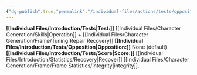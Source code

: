 ```yaml
---
{"dg-publish":true,"permalink":"/individual-files/actions/tests/opposition-tests/repair/"}
---
```


**[[Individual Files/Introduction/Tests\|Test:]]** [[Individual Files/Character Generation/Skills\|Operation]] + [[Individual Files/Character Generation/Frame/Tuning\|Repair Recovery]]
**[[Individual Files/Introduction/Tests/Opposition\|Opposition:]]** None (default)
**[[Individual Files/Introduction/Tests/Score\|Score:]]** [[Individual Files/Introduction/Statistics/Recovery\|Recover]] [[Individual Files/Character Generation/Frame/Frame Statistics/Integrity\|integrity]].